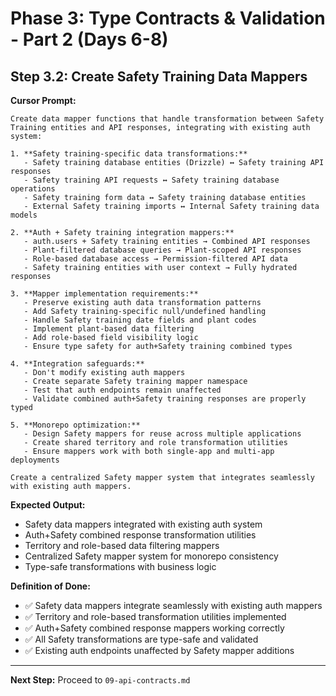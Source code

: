 # Phase 3: Type Contracts & Validation - Part 2 (Days 6-8)

## Step 3.2: Create Safety Training Data Mappers

**Cursor Prompt:**

```
Create data mapper functions that handle transformation between Safety Training entities and API responses, integrating with existing auth system:

1. **Safety training-specific data transformations:**
   - Safety training database entities (Drizzle) ↔ Safety training API responses
   - Safety training API requests ↔ Safety training database operations
   - Safety training form data ↔ Safety training database entities
   - External Safety training imports ↔ Internal Safety training data models

2. **Auth + Safety training integration mappers:**
   - auth.users + Safety training entities → Combined API responses
   - Plant-filtered database queries → Plant-scoped API responses
   - Role-based database access → Permission-filtered API data
   - Safety training entities with user context → Fully hydrated responses

3. **Mapper implementation requirements:**
   - Preserve existing auth data transformation patterns
   - Add Safety training-specific null/undefined handling
   - Handle Safety training date fields and plant codes
   - Implement plant-based data filtering
   - Add role-based field visibility logic
   - Ensure type safety for auth+Safety training combined types

4. **Integration safeguards:**
   - Don't modify existing auth mappers
   - Create separate Safety training mapper namespace
   - Test that auth endpoints remain unaffected
   - Validate combined auth+Safety training responses are properly typed

5. **Monorepo optimization:**
   - Design Safety mappers for reuse across multiple applications
   - Create shared territory and role transformation utilities
   - Ensure mappers work with both single-app and multi-app deployments

Create a centralized Safety mapper system that integrates seamlessly with existing auth mappers.
```

**Expected Output:**

- Safety data mappers integrated with existing auth system
- Auth+Safety combined response transformation utilities
- Territory and role-based data filtering mappers
- Centralized Safety mapper system for monorepo consistency
- Type-safe transformations with business logic

**Definition of Done:**

- ✅ Safety data mappers integrate seamlessly with existing auth mappers
- ✅ Territory and role-based transformation utilities implemented
- ✅ Auth+Safety combined response mappers working correctly
- ✅ All Safety transformations are type-safe and validated
- ✅ Existing auth endpoints unaffected by Safety mapper additions

---

**Next Step:** Proceed to `09-api-contracts.md`